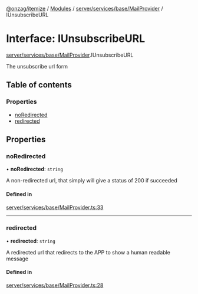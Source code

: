 [@onzag/itemize](../README.md) / [Modules](../modules.md) / [server/services/base/MailProvider](../modules/server_services_base_MailProvider.md) / IUnsubscribeURL

# Interface: IUnsubscribeURL

[server/services/base/MailProvider](../modules/server_services_base_MailProvider.md).IUnsubscribeURL

The unsubscribe url form

## Table of contents

### Properties

- [noRedirected](server_services_base_MailProvider.IUnsubscribeURL.md#noredirected)
- [redirected](server_services_base_MailProvider.IUnsubscribeURL.md#redirected)

## Properties

### noRedirected

• **noRedirected**: `string`

A non-redirected url, that simply will give a status
of 200 if succeeded

#### Defined in

[server/services/base/MailProvider.ts:33](https://github.com/onzag/itemize/blob/5c2808d3/server/services/base/MailProvider.ts#L33)

___

### redirected

• **redirected**: `string`

A redirected url that redirects to the APP to show
a human readable message

#### Defined in

[server/services/base/MailProvider.ts:28](https://github.com/onzag/itemize/blob/5c2808d3/server/services/base/MailProvider.ts#L28)
